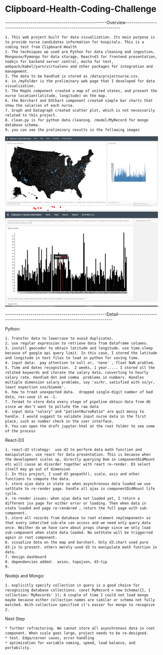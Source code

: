 # Clipboard-Health-Coding-Challenge


----------------------------------------------------Overview---------------------------------------------------------------------------

	1. This web project built for data visualization. Its main purpose is to provide nurse candidates information for hospitals. This is a coding test from Clipboard Health
	2. The techniques we used are Python for data cleaning and ingestion, Mongoose/Pymongo for data storage, React+d3 for frontend presentation, nodejs for backend server control, mocha for test, webpack/babel/yarn/virtualenv and other packages for integration and management. 
	3. The data to be handled is stored as /data/projectnurse.csv. 
	4. in /myFolder is the preliminary web page that I developed for data visualization.
	5. The MapUs component created a map of united states, and present the nurse location(latitude, longitude) on the map.
	6. the Barchart and D3Chart component created simple bar charts that show the salaries of each nurse. 
	7. Graph and Datagraph created scatter plot, which is not necessarily related to this project.
	8. clean.py is for python data cleaning. /model/MyRecord for mongo database schema.
	9. you can see the preliminary results in the following images


<p align="center">
  <img src="./preliminary_results.PNG" width="900"/>
  <img src="preliminary_results_2.PNG" width="900"/>
</p>

----------------------------------------------------Detail---------------------------------------------------------------------------

Python:

	1. Transfer data to lowercase to avoid duplicates.
	2. use regular expression to retrieve data from dataframe columns.
	3. install geocoder to obtain latitude and longitude. use time.sleep because of google api query limit. In this case, I stored the latitude and longitude in text files to load in python for saving time.
	4. input data:  pay attention to null or, 'none' , float NaN problem.
	5. Time and dates recognition.  2 weeks, 1 year..... I stored all the related keywords and iterate the salary data, converting to hourly salary rate. Handled dot and comma  problems in numbers. Handles multiple dimension salary problems, say 'xx/hr, satisfied with xx/yr, least expection xxx/biweek'. 
	6. how to treat unexpected data.  dropped single-digit number of bad data, res-save it as -1. 
	7. format to store data every stage of pipeline obtain data from db since we don't want to pollute the raw data
	8. input data "salary" and "patientNurseRatio" are quit messy to handle. I would suggest to validate input nurse data in the first place, such as number check in the user interface.
	9. You can open the draft jupyter.html at the root folder to see some of the process


React-D3

	1. react-d3 strategy:  use d3 to perform data math function and manipulation. use react for data presentation. This is because when the development scales up, directly querying Dom in componentDidMount etc will cause an disorder together with react re-render. D3 select itself may go out of dimension
	2. In this project, I used d3 geopath(), scale, axis and other functions to compute the data. 
	3. store ajax data in state so when asynchronous data loaded we use setState to re-render page. handle all ajax in componentDidMount life cycle.
	4. re-render issues: when ajax data not loaded yet, I return a different jsx page for either error or loading. Then when data in state loaded and page re-rendered , return the full page with sub-component.
	5. store all records from database to root element <myComponent> so that every inherited sub-ele can access and we need only query data once. Neither do we have care about props change since we only load sub-component when state data loaded. No setState will be triggerred again in root component.
	6. visualize data on the map and barchart. Only d3.chart used pure d3.js to present. others merely used d3 to manipulate math function in data.
	7. design dashboard
	8. dependencies added:  axios, topojson, d3-tip
	9. 



Nodejs and Mongo:

	1. explicitly specify collection in query is a good choice for recognizing database collections. const MyRecord = new Schema({}, { collection:'MyRecords' }); A couple of time I could not load mongo maybe because either collection names are similar or schema not fully matched. With collection specified it's easier for mongo to recognize
	2. 




Next Step

	* further refractoring. We cannot store all asynchronous data in root component. When scale goes large, project needs to be re-designed.
	* test. Edge/corner cases, error handling
	* optimization for variable naming, speed, load balance, and portability.





